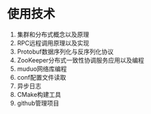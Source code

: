 # 使用技术
1. 集群和分布式概念以及原理
2. RPC远程调用原理以及实现
3. Protobuf数据序列化与反序列化协议
4. ZooKeeper分布式一致性协调服务应用以及编程
5. muduo网络库编程
6. conf配置文件读取
7. 异步日志
8. CMake构建工具
9. github管理项目
